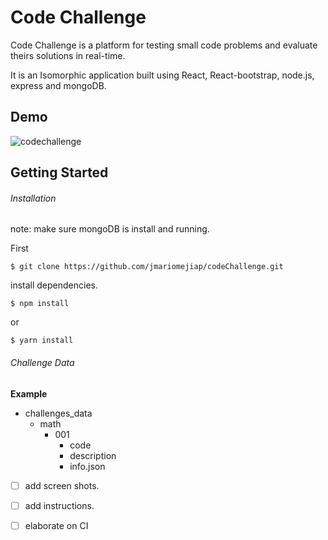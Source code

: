 # Code Challenge

Code Challenge is a platform for testing small code problems and evaluate theirs solutions
in real-time.

It is an Isomorphic application built using React, React-bootstrap, node.js, express and mongoDB.


## Demo

![codechallenge](https://user-images.githubusercontent.com/22829270/39161998-327fedb6-4728-11e8-9ef7-5258024605db.gif)




## Getting Started

###### Installation

note: make sure mongoDB is install and running.


First
```
$ git clone https://github.com/jmariomejiap/codeChallenge.git
```

install dependencies.
```
$ npm install 
```
or 
```
$ yarn install
```

###### Challenge Data

**Example**


* challenges_data
  - math
    - 001
      - code
      - description
      - info.json








- [ ] add screen shots.
- [ ] add instructions.
- [ ] elaborate on CI


